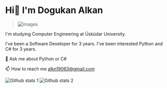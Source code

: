 # Hi👋 I'm Dogukan Alkan
> ![images](https://user-images.githubusercontent.com/78702122/236635005-c5f2d5c4-1d67-45f7-9262-82769edd7436.jpg)


<p>I'm studying Computer Engineering at Üsküdar University.</p>
<p>I've been a Software Developer for 3 years. I've been interested Python and C# for 3 years.</p>
<p>💬 Ask me about Python or C#</p>
<p>📫 How to reach me <a href="mailto:alkn19063@gmail.com">alkn19063@gmail.com</a></p>

![Github stats 1](https://github-readme-stats.vercel.app/api?username=mlh-dgkn&show_icons=true&theme=gradient)
![Github stats 2](https://github-readme-stats.vercel.app/api?username=mlh-dgkn&show_icons=true&theme=radical)
